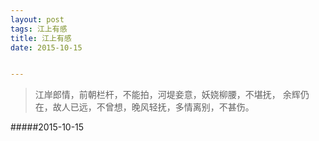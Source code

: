 ```yaml
---
layout: post
tags: 江上有感
title: 江上有感
date: 2015-10-15


---
```


> 江岸郎情，前朝栏杆，不能拍，河堤妾意，妖娆柳腰，不堪抚，
余辉仍在，故人已远，不曾想，晚风轻抚，多情离别，不甚伤。




#####2015-10-15


